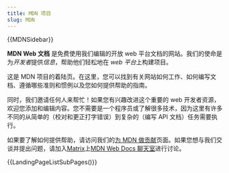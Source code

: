 ```yaml
---
title: MDN 项目
slug: MDN
---
```

{{MDNSidebar}}

**MDN Web 文档** 是免费使用我们编辑的开放 web 平台文档的网站。我们的使命是为*开发者*提供*信息*，帮助他们轻松地在 *web 平台*上构建项目。

这是 MDN 项目的着陆页。在这里，您可以找到有关网站如何工作、如何编写文档、遵循哪些准则和惯例以及您如何提供帮助的指南。

同时，我们邀请任何人来帮忙！如果您有兴趣改进这个重要的 web 开发者资源，欢迎您添加和编辑内容。您不需要是一个程序员或了解很多技术，因为这里有许多不同的从简单的（校对和更正打字错误）到复杂的（编写 API 文档）任务需要执行。

如果要了解如何提供帮助，请访问我们的[为 MDN 做贡献](/zh-CN/docs/MDN/Contribute)页面。如果您想与我们交谈并提出问题，请加入[Matrix](https://wiki.mozilla.org/Matrix)上[MDN Web Docs 聊天室](https://chat.mozilla.org/#/room/#mdn:mozilla.org)进行讨论。

{{LandingPageListSubPages()}}
